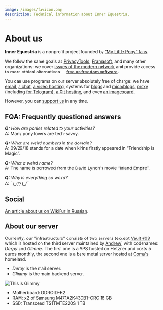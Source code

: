 ```yaml
---
image: /images/favicon.png
description: Technical information about Inner Equestria.
---
```


# About us

**Inner Equestria** is a nonprofit project founded by [“My Little Pony“ fans](/who/#staff).

We follow the same goals as [PrivacyTools](https://www.privacytools.io),
[Framasoft](https://framasoft.org), and many other organizations: we cover 
[issues of the modern network](http://www.gnu.org/proprietary/proprietary.html)
and provide access to more ethical alternatives — [free as freedom software](http://www.gnu.org/philosophy/free-sw.html).

You can use programs on our server absolutely free of charge: we have [email](/how/email.md), [a chat](/how/matrix.md), [a video hosting](/how/peertube.md), systems for [blogs](/how/plume.md) and [microblogs](/how/pleroma.md), [proxy](/how/shadowsocks.md) (including [for Telegram](/how/mtproxy.md)), [a Git hosting](/how/gitea.md), and even [an imageboard](/how/lynxchan.md).

However, you can [support us](/donate/) in any time.

## FQA: Frequently questioned answers

***Q:** How are ponies related to your activities?*  
A: Many pony lovers are tech-savvy.

***Q:** What are weird numbers in the domain?*  
A: 09/29/18 stands for a date when kirins firstly appeared in “Friendship is Magic”.

***Q:** What a weird name?*  
A: The name is borrowed from the David Lynch's movie “Inland Empire”.

***Q:** Why is everything so weird?*  
A: ¯\\\_(ツ)_/¯

## Social

[An article about us on WikiFur in Russian](https://ru.wikifur.com/wiki/Inner_Equestria).

## About our server

Currently, our "infrastructure" consists of two servers (except [Vault #99](/how/peertube.md) which is hosted on the third server maintained by [Andrew](https://amorgan.xyz/)) with codenames: _Derpy_ and _Glimmy_. The first one is a VPS hosted on Hetzner and costs 5 euros monthly, the second one is a bare metal server hosted at [Coma's](/who/commagray.md) homeland.

- _Derpy_ is the mail server.
- _Glimmy_ is the main backend server.

![This is Glimmy](/images/glimmy_naked.jpg)

- Motherboard: ODROID-H2
- RAM: x2 of Samsung M471A2K43CB1-CRC 16 GB
- SSD: Transcend TS1TMTE220S 1 TB
